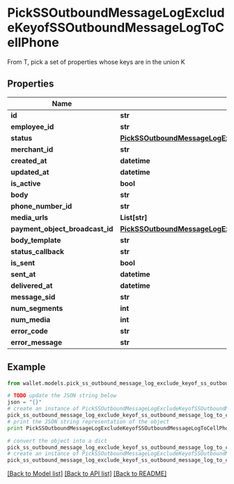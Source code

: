 # PickSSOutboundMessageLogExcludeKeyofSSOutboundMessageLogToCellPhone

From T, pick a set of properties whose keys are in the union K

## Properties

Name | Type | Description | Notes
------------ | ------------- | ------------- | -------------
**id** | **str** |  | 
**employee_id** | **str** |  | 
**status** | [**PickSSOutboundMessageLogExcludeKeyofSSOutboundMessageLogToCellPhoneStatus**](PickSSOutboundMessageLogExcludeKeyofSSOutboundMessageLogToCellPhoneStatus.md) |  | 
**merchant_id** | **str** |  | 
**created_at** | **datetime** |  | 
**updated_at** | **datetime** |  | 
**is_active** | **bool** |  | 
**body** | **str** |  | 
**phone_number_id** | **str** |  | 
**media_urls** | **List[str]** |  | 
**payment_object_broadcast_id** | [**PickSSOutboundMessageLogExcludeKeyofSSOutboundMessageLogToCellPhonePaymentObjectBroadcastID**](PickSSOutboundMessageLogExcludeKeyofSSOutboundMessageLogToCellPhonePaymentObjectBroadcastID.md) |  | [optional] 
**body_template** | **str** |  | 
**status_callback** | **str** |  | 
**is_sent** | **bool** |  | 
**sent_at** | **datetime** |  | [optional] 
**delivered_at** | **datetime** |  | [optional] 
**message_sid** | **str** |  | 
**num_segments** | **int** |  | [optional] 
**num_media** | **int** |  | [optional] 
**error_code** | **str** |  | [optional] 
**error_message** | **str** |  | [optional] 

## Example

```python
from wallet.models.pick_ss_outbound_message_log_exclude_keyof_ss_outbound_message_log_to_cell_phone import PickSSOutboundMessageLogExcludeKeyofSSOutboundMessageLogToCellPhone

# TODO update the JSON string below
json = "{}"
# create an instance of PickSSOutboundMessageLogExcludeKeyofSSOutboundMessageLogToCellPhone from a JSON string
pick_ss_outbound_message_log_exclude_keyof_ss_outbound_message_log_to_cell_phone_instance = PickSSOutboundMessageLogExcludeKeyofSSOutboundMessageLogToCellPhone.from_json(json)
# print the JSON string representation of the object
print PickSSOutboundMessageLogExcludeKeyofSSOutboundMessageLogToCellPhone.to_json()

# convert the object into a dict
pick_ss_outbound_message_log_exclude_keyof_ss_outbound_message_log_to_cell_phone_dict = pick_ss_outbound_message_log_exclude_keyof_ss_outbound_message_log_to_cell_phone_instance.to_dict()
# create an instance of PickSSOutboundMessageLogExcludeKeyofSSOutboundMessageLogToCellPhone from a dict
pick_ss_outbound_message_log_exclude_keyof_ss_outbound_message_log_to_cell_phone_form_dict = pick_ss_outbound_message_log_exclude_keyof_ss_outbound_message_log_to_cell_phone.from_dict(pick_ss_outbound_message_log_exclude_keyof_ss_outbound_message_log_to_cell_phone_dict)
```
[[Back to Model list]](../README.md#documentation-for-models) [[Back to API list]](../README.md#documentation-for-api-endpoints) [[Back to README]](../README.md)


